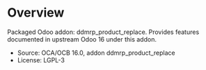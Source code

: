 # Overview

Packaged Odoo addon: ddmrp_product_replace. Provides features documented in upstream Odoo 16 under this addon.

- Source: OCA/OCB 16.0, addon ddmrp_product_replace
- License: LGPL-3
